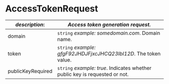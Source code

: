 
# AccessTokenRequest

| *description*:   | *Access token generation request.*|
|----|----|
| domain |     ``` string ``` *example: somedomain.com*. Domain name.|
| token |    ``` string ```  *example: gfgF92JHDJFjxcJHCQ23IbI12D*. The token value.|
| publicKeyRequired |    ``` string ```  *example: true*. Indicates whether public key is requested or not.|  



